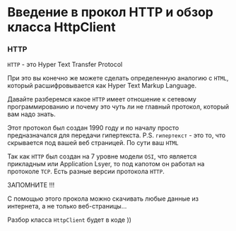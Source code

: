 # Введение в прокол HTTP и обзор класса HttpClient

### HTTP

`HTTP` - это Hyper Text Transfer Protocol 

При это вы конечно же можете сделать определенную 
аналогию с `HTML`, который расшифровывается как 
Hyper Text Markup Language. 

Давайте разберемся какое `HTTP` имеет отношение 
к сетевому программированию и почему это чуть ли 
не главный протокол, который вам надо знать. 

Этот протокол был создан 1990 году и по началу просто 
предназначался для передачи гипертекста. 
P.S. `гипертекст` - это то, что скрывается под вашей 
веб страницей. По сути ваш `HTML`

Так как `HTTP` был создан на 7 уровне модели `OSI`,
что является прикладным или Application Lsyer, 
то под капотом он работал на протоколе `TCP`. 
Есть разные версии протокола `HTTP`. 


ЗАПОМНИТЕ !!!

С помощью этого прокола можно скачивать любые данные 
из интернета, а не только веб-страницы... 

Разбор класса `HttpClient` будет в коде )) 





